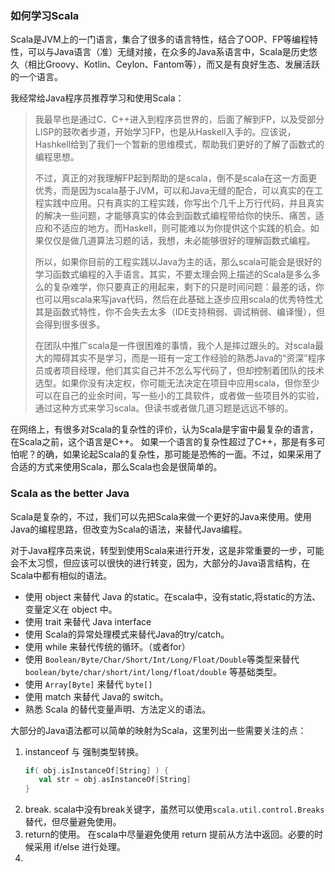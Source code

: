 ### 如何学习Scala

Scala是JVM上的一门语言，集合了很多的语言特性，结合了OOP、FP等编程特性，可以与Java语言（准）无缝对接，在众多的Java系语言中，Scala是历史悠久（相比Groovy、Kotlin、Ceylon、Fantom等），而又是有良好生态、发展活跃的一个语言。

我经常给Java程序员推荐学习和使用Scala：

> 我最早也是通过C、C++进入到程序员世界的，后面了解到FP，以及受部分LISP的鼓吹者步道，开始学习FP，也是从Haskell入手的。应该说，Hashkell给到了我们一个暂新的思维模式，帮助我们更好的了解了函数式的编程思想。
>
> 不过，真正的对我理解FP起到帮助的是scala，倒不是scala在这一方面更优秀，而是因为scala基于JVM，可以和Java无缝的配合，可以真实的在工程实践中应用。只有真实的工程实践，你写出个几千上万行代码，并且真实的解决一些问题，才能够真实的体会到函数式编程带给你的快乐、痛苦，适应和不适应的地方。而Haskell，则可能难以为你提供这个实践的机会。如果仅仅是做几道算法习题的话，我想，未必能够很好的理解函数式编程。
>
> 所以，如果你目前的工程实践以Java为主的话，那么scala可能会是很好的学习函数式编程的入手语言。其实，不要太理会网上描述的Scala是多么多么的复杂难学，你只要真正的用起来，剩下的只是时间问题：最差的话，你也可以用scala来写java代码，然后在此基础上逐步应用scala的优秀特性尤其是函数式特性，你不会失去太多（IDE支持稍弱、调试稍弱、编译慢），但会得到很多很多。
>
> 在团队中推广scala是一件很困难的事情，我个人是摔过跟头的。对scala最大的障碍其实不是学习，而是一班有一定工作经验的熟悉Java的“资深”程序员或者项目经理，他们其实自己并不怎么写代码了，但却控制着团队的技术选型。如果你没有决定权，你可能无法决定在项目中应用scala，但你至少可以在自己的业余时间，写一些小的工具软件，或者做一些项目外的实验，通过这种方式来学习scala。但读书或者做几道习题是远远不够的。

在网络上，有很多对Scala的复杂性的评价，认为Scala是宇宙中最复杂的语言，在Scala之前，这个语言是C++。 如果一个语言的复杂性超过了C++，那是有多可怕呢？的确，如果论起Scala的复杂性，那可能是恐怖的一面。不过，如果采用了合适的方式来使用Scala，那么Scala也会是很简单的。

### Scala as the better Java

Scala是复杂的，不过，我们可以先把Scala来做一个更好的Java来使用。使用Java的编程思路，但改变为Scala的语法，来替代Java编程。

对于Java程序员来说，转型到使用Scala来进行开发，这是非常重要的一步，可能会不太习惯，但应该可以很快的进行转变，因为，大部分的Java语言结构，在Scala中都有相似的语法。

* 使用 object 来替代 Java 的static。在scala中，没有static,将static的方法、变量定义在 object 中。
* 使用 trait 来替代 Java interface
* 使用 Scala的异常处理模式来替代Java的try/catch。
* 使用 while 来替代传统的循环。（或者for）
* 使用 `Boolean/Byte/Char/Short/Int/Long/Float/Double`等类型来替代 `boolean/byte/char/short/int/long/float/double` 等基础类型。
* 使用 `Array[Byte]` 来替代 `byte[]`
* 使用 match 来替代 Java的 switch。
* 熟悉 Scala 的替代变量声明、方法定义的语法。

大部分的Java语法都可以简单的映射为Scala，这里列出一些需要关注的点：

1. instanceof 与 强制类型转换。
   ```scala
   if( obj.isInstanceOf[String] ) {
      val str = obj.asInstanceOf[String]
   }

   ```
2. break. scala中没有break关键字，虽然可以使用`scala.util.control.Breaks`替代，但尽量避免使用。
3. return的使用。 在scala中尽量避免使用 return 提前从方法中返回。必要的时候采用 if/else 进行处理。
4. 


